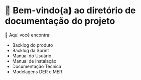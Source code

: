 # 🐙 Bem-vindo(a) ao diretório de documentação do projeto
:mag_right: Aqui você encontra:

 - Backlog do produto
 - Backlog da Sprint
 - Manual do Usuário
 - Manual de Instalação
 - Documentação Técnica
 - Modelagens DER e MER


